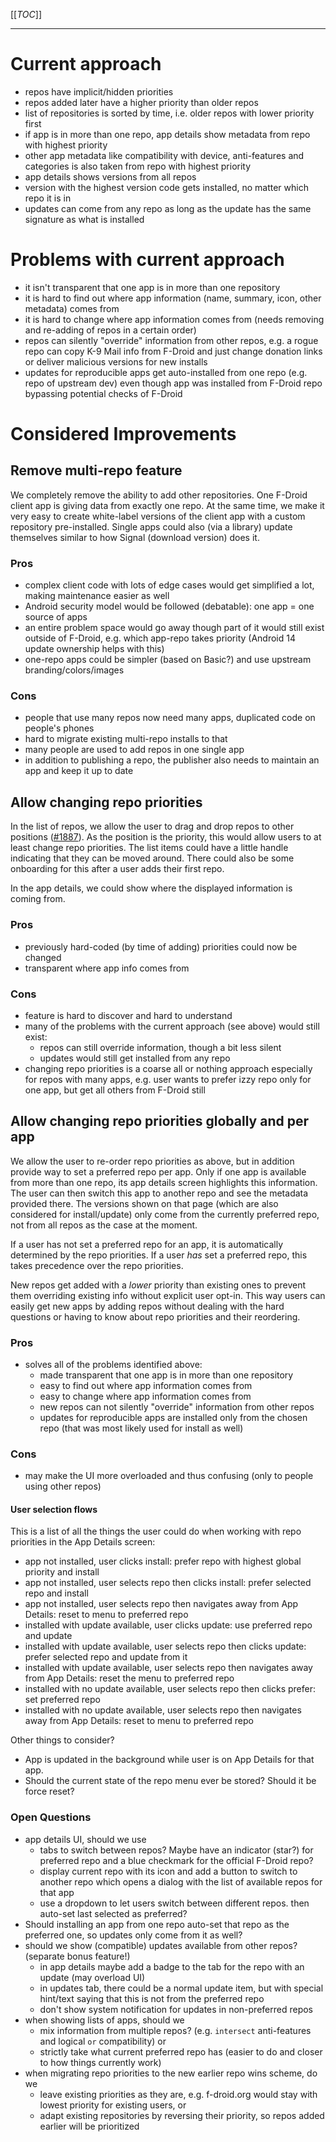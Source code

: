 [[_TOC_]]

---

# Current approach

* repos have implicit/hidden priorities
* repos added later have a higher priority than older repos
* list of repositories is sorted by time, i.e. older repos with lower priority first
* if app is in more than one repo, app details show metadata from repo with highest priority
* other app metadata like compatibility with device, anti-features and categories is also taken from repo with highest priority
* app details shows versions from all repos
* version with the highest version code gets installed, no matter which repo it is in
* updates can come from any repo as long as the update has the same signature as what is installed

# Problems with current approach

* it isn't transparent that one app is in more than one repository
* it is hard to find out where app information (name, summary, icon, other metadata) comes from
* it is hard to change where app information comes from (needs removing and re-adding of repos in a certain order)
* repos can silently "override" information from other repos, e.g. a rogue repo can copy K-9 Mail info from F-Droid and just change donation links or deliver malicious versions for new installs
* updates for reproducible apps get auto-installed from one repo (e.g. repo of upstream dev) even though app was installed from F-Droid repo bypassing potential checks of F-Droid

# Considered Improvements

## Remove multi-repo feature

We completely remove the ability to add other repositories. One F-Droid client app is giving data from exactly one repo. At the same time, we make it very easy to create white-label versions of the client app with a custom repository pre-installed. Single apps could also (via a library) update themselves similar to how Signal (download version) does it.

### Pros

* complex client code with lots of edge cases would get simplified a lot, making maintenance easier as well
* Android security model would be followed (debatable): one app = one source of apps
* an entire problem space would go away though part of it would still exist outside of F-Droid, e.g. which app-repo takes priority (Android 14 update ownership helps with this)
* one-repo apps could be simpler (based on Basic?) and use upstream branding/colors/images

### Cons

* people that use many repos now need many apps, duplicated code on people's phones
* hard to migrate existing multi-repo installs to that
* many people are used to add repos in one single app
* in addition to publishing a repo, the publisher also needs to maintain an app and keep it up to date

## Allow changing repo priorities

In the list of repos, we allow the user to drag and drop repos to other positions ([#1887](https://gitlab.com/fdroid/fdroidclient/-/issues/1887)). As the position is the priority, this would allow users to at least change repo priorities. The list items could have a little handle indicating that they can be moved around. There could also be some onboarding for this after a user adds their first repo.

In the app details, we could show where the displayed information is coming from.

### Pros

* previously hard-coded (by time of adding) priorities could now be changed
* transparent where app info comes from

### Cons

* feature is hard to discover and hard to understand
* many of the problems with the current approach (see above) would still exist:
  * repos can still override information, though a bit less silent
  * updates would still get installed from any repo
* changing repo priorities is a coarse all or nothing approach especially for repos with many apps, e.g. user wants to prefer izzy repo only for one app, but get all others from F-Droid still

## Allow changing repo priorities globally and per app

We allow the user to re-order repo priorities as above, but in addition provide way to set a preferred repo per app. Only if one app is available from more than one repo, its app details screen highlights this information. The user can then switch this app to another repo and see the metadata provided there. The versions shown on that page (which are also considered for install/update) only come from the currently preferred repo, not from all repos as the case at the moment.

If a user has not set a preferred repo for an app, it is automatically determined by the repo priorities. If a user *has* set a preferred repo, this takes precedence over the repo priorities.

New repos get added with a *lower* priority than existing ones to prevent them overriding existing info without explicit user opt-in. This way users can easily get new apps by adding repos without dealing with the hard questions or having to know about repo priorities and their reordering.

### Pros

* solves all of the problems identified above:
  * made transparent that one app is in more than one repository
  * easy to find out where app information comes from
  * easy to change where app information comes from
  * new repos can not silently "override" information from other repos
  * updates for reproducible apps are installed only from the chosen repo (that was most likely used for install as well)

### Cons

* may make the UI more overloaded and thus confusing (only to people using other repos)

#### User selection flows

This is a list of all the things the user could do when working with repo priorities in the App Details screen:

* app not installed, user clicks install: prefer repo with highest global priority and install
* app not installed, user selects repo then clicks install: prefer selected repo and install
* app not installed, user selects repo then navigates away from App Details: reset to menu to preferred repo
* installed with update available, user clicks update: use preferred repo and update
* installed with update available, user selects repo then clicks update: prefer selected repo and update from it
* installed with update available, user selects repo then navigates away from App Details: reset the menu to preferred repo
* installed with no update available, user selects repo then clicks prefer: set preferred repo
* installed with no update available, user selects repo then navigates away from App Details: reset to menu to preferred repo

Other things to consider?
* App is updated in the background while user is on App Details for that app.
* Should the current state of the repo menu ever be stored?  Should it be force reset?

### Open Questions

* app details UI, should we use
  * tabs to switch between repos? Maybe have an indicator (star?) for preferred repo and a blue checkmark for the official F-Droid repo?
  * display current repo with its icon and add a button to switch to another repo which opens a dialog with the list of available repos for that app
  * use a dropdown to let users switch between different repos. then auto-set last selected as preferred?
* Should installing an app from one repo auto-set that repo as the preferred one, so updates only come from it as well?
* should we show (compatible) updates available from other repos? (separate bonus feature!)
  * in app details maybe add a badge to the tab for the repo with an update (may overload UI)
  * in updates tab, there could be a normal update item, but with special hint/text saying that this is not from the preferred repo
  * don't show system notification for updates in non-preferred repos
* when showing lists of apps, should we
  * mix information from multiple repos? (e.g. `intersect` anti-features and logical `or` compatibility) or
  * strictly take what current preferred repo has (easier to do and closer to how things currently work)
* when migrating repo priorities to the new earlier repo wins scheme, do we
  * leave existing priorities as they are, e.g. f-droid.org would stay with lowest priority for existing users, or
  * adapt existing repositories by reversing their priority, so repos added earlier will be prioritized